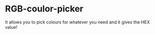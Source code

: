 # RGB-coulor-picker
It allows you to pick colours for whatever you need and it gives the HEX value! 
